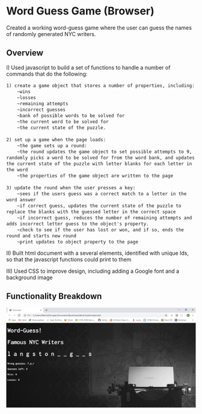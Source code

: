 # Word Guess Game (Browser)

Created a working word-guess game where the user can guess the names of randomly generated NYC writers. 

## Overview

I) Used javascript to build a set of functions to handle a number of commands that do the following:

    1) create a game object that stores a number of properties, including:
        ~wins
        ~losses
        ~remaining attempts
        ~incorrect guesses
        ~bank of possible words to be solved for
        ~the current word to be solved for
        ~the current state of the puzzle.

    2) set up a game when the page loads:
        ~the game sets up a round:
        ~the round updates the game object to set possible attempts to 9, randomly picks a word to be solved for from the word bank, and updates the current state of the puzzle with letter blanks for each letter in the word
        ~the properties of the game object are written to the page

    3) update the round when the user presses a key:
        ~sees if the users guess was a correct match to a letter in the word answer
        ~if correct guess, updates the current state of the puzzle to replace the blanks with the guessed letter in the correct space
        ~if incorrect guess, reduces the number of remaining attempts and adds incorrect letter guess to the object's property.
        ~check to see if the user has lost or won, and if so, ends the round and starts new round
        ~print updates to object property to the page

II) Built html document with a several elements, identified with unique Ids, so that the javascript functions could print to them

III) Used CSS to improve design, including adding a Google font and a background image

## Functionality Breakdown

![Screenshot of Game](images/word-guess-screenshot.jpg)